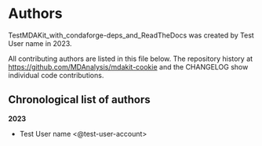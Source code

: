 # Authors

TestMDAKit_with_condaforge-deps_and_ReadTheDocs was created by Test User name in 2023.


All contributing authors are listed in this file below.
The repository history at https://github.com/MDAnalysis/mdakit-cookie
and the CHANGELOG show individual code contributions.

## Chronological list of authors

<!--
The rules for this file:
  * Authors are sorted chronologically, earliest to latest
  * Please format it each entry as "Preferred name <GitHub username>"
  * Your preferred name is whatever you wish to go by --
    it does *not* have to be your legal name!
  * Please start a new section for each new year
  * Don't ever delete anything
-->

**2023**
- Test User name \<@test-user-account\>